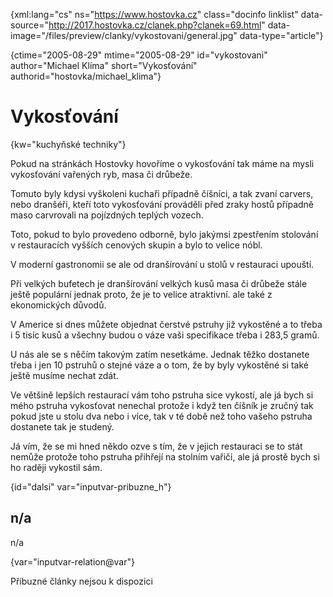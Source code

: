 
{xml:lang="cs" ns="https://www.hostovka.cz" class="docinfo linklist" data-source="http://2017.hostovka.cz/clanek.php?clanek=69.html" data-image="/files/preview/clanky/vykostovani/general.jpg" data-type="article"}

{ctime="2005-08-29" mtime="2005-08-29" id="vykostovani" author="Michael Klíma" short="Vykosťování" authorid="hostovka/michael_klima"}

# Vykosťování

<!-- generated attribute kw by user_udpatekw.sh on 2020-05-12, do not edit -->

{kw="kuchyňské techniky"}

Pokud na stránkách Hostovky hovoříme o vykosťování tak máme na mysli vykosťování vařených ryb, masa či drůbeže.

Tomuto byly kdysi vyškoleni kuchaři případně číšníci, a tak zvaní carvers, nebo dranšéři, kteří toto vykosťování prováděli před zraky hostů případně maso carvrovali na pojízdných teplých vozech.

Toto, pokud to bylo provedeno odborně, bylo jakýmsi zpestřením stolování v restauracích vyšších cenových skupin a bylo to velice nóbl.

V moderní gastronomii se ale od dranšírování u stolů v restauraci upouští.

Při velkých bufetech je dranšírování velkých kusů masa či drůbeže stále ještě populární jednak proto, že je to velice atraktivní. ale také z ekonomických důvodů.

V Americe si dnes můžete objednat čerstvé pstruhy již vykostěné a to třeba i 5 tisíc kusů a všechny budou o váze vaši specifikace třeba i 283,5 gramů.

U nás ale se s něčím takovým zatím nesetkáme. Jednak těžko dostanete třeba i jen 10 pstruhů o stejné váze a o tom, že by byly vykostěné si také ještě musíme nechat zdát.

Ve většině lepších restaurací vám toho pstruha sice vykostí, ale já bych si mého pstruha vykosťovat nenechal protože i když ten číšník je zručný tak pokud jste u stolu dva nebo i více, tak v té době než toho vašeho pstruha dostanete tak je studený.

Já vím, že se mi hned někdo ozve s tím, že v jejich restauraci se to stát nemůže protože toho pstruha přihřejí na stolním vařiči, ale já prostě bych si ho raději vykostil sám.

{id="dalsi" var="inputvar-pribuzne_h"}

## n/a

n/a

{var="inputvar-relation@var"}

Příbuzné články nejsou k dispozici


